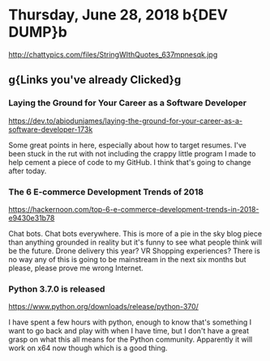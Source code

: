 # Thursday, June 28, 2018 b{DEV DUMP}b

<http://chattypics.com/files/StringWIthQuotes_637mpnesqk.jpg>

## g{Links you've already Clicked}g

### Laying the Ground for Your Career as a Software Developer

<https://dev.to/abiodunjames/laying-the-ground-for-your-career-as-a-software-developer-173k>

Some great points in here, especially about how to target resumes. I've been stuck in the rut with not including the crappy little program I made to help cement a piece of code to my GitHub. I think that's going to change after today.

### The 6 E-commerce Development Trends of 2018

<https://hackernoon.com/top-6-e-commerce-development-trends-in-2018-e9430e31b78>

Chat bots. Chat bots everywhere. This is more of a pie in the sky blog piece than anything grounded in reality but it's funny to see what people think will be the future. Drone delivery this year? VR Shopping experiences? There is no way any of this is going to be mainstream in the next six months but please, please prove me wrong Internet.

### Python 3.7.0 is released

<https://www.python.org/downloads/release/python-370/>

I have spent a few hours with python, enough to know that's something I want to go back and play with when I have time, but I don't have a great grasp on what this all means for the Python community. Apparently it will work on x64 now though which is a good thing.